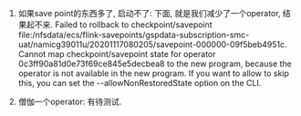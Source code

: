 1. 如果save point的东西多了, 启动不了: 下面, 就是我们减少了一个operator, 结果起不来.
Failed to rollback to checkpoint/savepoint file:/nfsdata/ecs/flink-savepoints/gspdata-subscription-smc-uat/namicg39011u/20201117080205/savepoint-000000-09f5beb4951c. Cannot map checkpoint/savepoint state for operator 0c3ff90a81d0e73f69ce845e5decbea8 to the new program, because the operator is not available in the new program. If you want to allow to skip this, you can set the --allowNonRestoredState option on the CLI.

2. 僧伽一个operator: 有待测试.

